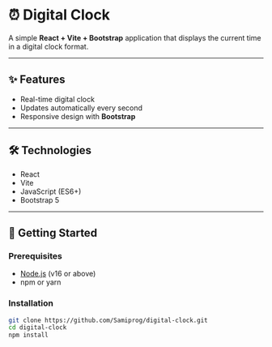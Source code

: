 # ⏰ Digital Clock

A simple **React + Vite + Bootstrap** application that displays the current time in a digital clock format.

---

## ✨ Features

- Real-time digital clock  
- Updates automatically every second  
- Responsive design with **Bootstrap**  

---

## 🛠 Technologies

- React  
- Vite  
- JavaScript (ES6+)  
- Bootstrap 5  

---

## 🚀 Getting Started

### Prerequisites
- [Node.js](https://nodejs.org/) (v16 or above)  
- npm or yarn  

### Installation

```bash
git clone https://github.com/Samiprog/digital-clock.git
cd digital-clock
npm install
